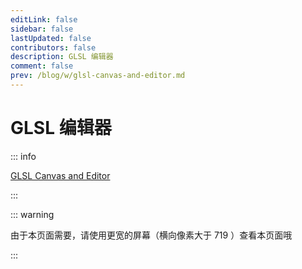 ```yaml
---
editLink: false
sidebar: false
lastUpdated: false
contributors: false
description: GLSL 编辑器
comment: false
prev: /blog/w/glsl-canvas-and-editor.md
---
```


# GLSL 编辑器

::: info

[GLSL Canvas and Editor](/blog/w/glsl-canvas-and-editor.md)

:::

::: warning

由于本页面需要，请使用更宽的屏幕（横向像素大于 719 ）查看本页面哦

:::

<script setup lang="ts">
import { onBeforeUnmount, onMounted } from "vue";

let elementList: HTMLElement[] = [];

function createScript(src: string, callback?: () => void) {
    if (document) {
        const oScript = document.createElement('script');
        oScript.type = 'text/javascript';
        oScript.src = src;
        document.body.appendChild(oScript);
        callback && oScript.addEventListener('load', callback);
        elementList.push(oScript);
    }
}

function createCSS(href: string, callback?: () => void) {
    if (document) {
        const oLink = document.createElement('link');
        oLink.type = 'text/css';
        oLink.rel = "stylesheet";
        oLink.href = href;
        document.body.appendChild(oLink);
        callback && oLink.addEventListener('load', callback);
        elementList.push(oLink);
    }
}

function createStyle(css) {
    if (window.document) {
        const o = window.document.createElement('style');
        o.innerHTML = css;
        document.body.appendChild(o);
        elementList.push(o);
    }
}

onMounted(() => {
    const min_page_size = Math.min(window.innerWidth, window.innerHeight);
    if (min_page_size < 719) {
        return;
    }

    function createEditor() {
        const glslEditor = new GlslEditor('.page', {
            canvas_width: min_page_size * 2 / 3,
            canvas_height: min_page_size * (2 / 3)**2,
            canvas_draggable: false,
            theme: 'monokai',
            canvas_follow: true,
            multipleBuffers: false,
            watchHash: true,
            fileDrops: true,
            menu: false,
            lineWrapping: true,
        });
    }

    document.querySelector(".page")!.innerHTML = '';

    createStyle(`
        .ge_editor {
            background-color: inherit !important;
        }
        .CodeMirror-gutters {
            background-color: inherit !important;
            border-right: 1px solid var(--c-border) !important;
        }
        .CodeMirror {
            background-color: inherit !important;
            color: inherit !important;
            margin-top: 0 !important;
            font-weight: bold !important;
            z-index: inherit !important;
        }
        .ge_canvas_container {
            position: absolute !important;
            z-index: 1 !important;
            padding-top: var(--navbar-height) !important;
        }
        .CodeMirror-cursor {
            border-left: 2px solid #3aa675 !important;
        }
        .ge_picker_modal {
            display: none !important;
        }
        .cm-s-monokai span.cm-variable {
            color: inherit !important;
        }
        .cm-s-monokai .CodeMirror-matchingbracket {
            color: #3aa675 !important;
        }
    `);

    createCSS('/thirdparty/glsl-editor/glslEditor.css', () => {
        if (typeof GlslEditor !== 'undefined') {
            createEditor();
            return;
        }
        createScript('/thirdparty/glsl-editor/glslEditor.min.js', () => {
            createEditor();
        });
    });
});

onBeforeUnmount(() => {
    elementList.forEach((item) => {
        document.body.removeChild(item);
    });

    document.querySelector(".page")!.innerHTML = '';
});

</script>